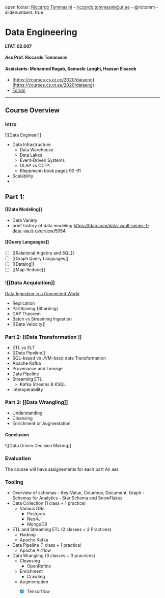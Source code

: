 open footer:  [Riccardo Tommasini](http://rictomm.me) - riccardo.tommasini@ut.ee - @rictomm - 
slidenumbers: true
<!-- : #course, #topic -->

# Data Engineering
#### LTAT.02.007
#### Ass Prof. Riccardo Tommasini
#### Assistants: Mohamed Ragab, Samuele Langhi, Hassan Elsaeeb
- [https://courses.cs.ut.ee/2020/dataeng](https://courses.cs.ut.ee/2020/dataeng)
- [Forum]() 

---
## Course Overview 
### Intro

![[Data Engineer]]

-  Data Infrastructure 
	 -  Data Warehouse
	 -  Data Lakes
	- Event-Driven Systems
	- OLAP  vs  OLTP:
	 - Kleppmann book pages 90-91
- Scalability 
- 
## Part 1:

#### [[Data Modeling]]
- Data Variety
- brief history of data modeling https://tdan.com/data-vault-series-1-data-vault-overview/5054

#### [[Query Languages]]
- [ ] [[Relational Algebra and SQL]]
- [ ] [[Graph Query Languages]]
- [ ] [[Datalog]]
- [ ] [[Map-Reduce]]

### ![[Data Acquisition]]
[Data Ingestion in a Connected World](https://people.csail.mit.edu/tatbul/publications/sstore_cidr17.pdf)
- Replication
- Partitioning (Sharding)
- CAP Theorem
- Batch vs Streaming Ingestion 
- [[Data Velocity]]

### Part 2: [[Data Transformation ]]
- ETL vs ELT
- [[Data Pipeline]]
- SQL-based vs JVM-bsed data Transformation
 - Apache Kafka  
- Provenance and Lineage
 - Data Pipeline
 - Streaming ETL
	 - Kafka Streams & KSQL
 - Interoperability

### Part 3:  [[Data Wrangling]]
 - Understanding
 - Cleansing
 - Enrichment or Augmentation

#### Conclusion

![[Data Driven Decision Making]]

### Evaluation

The course will have assignements for each part 
An ass

### Tooling

- Overview of schemas
		- Key-Value, Columnar, Document, Graph
		- Schemas for Analytics 
			- Star Schema and SnowFlakes
- Data Collection (1 class + 1 practice)
	- Various DBs
		- Postgres
		- Neo4J
		- MongoDB
- ETL and Streaming ETL (2 classes + 2 Practices)
	- Hadoop
	- Apache Kafka
- Data Pipeline (1 class + 1 practice)
	- Apache Airflow
- Data Wrangling (3 classes + 3 pracrices)
	- Cleansing
		- OpenRefine
	- Enrichment
		- Crawling
	- Augmentation
		- [x] Tensorflow
	
	

	[^2]: 
	
	[^c1]: maybe it make sense to do a class on ER
	[^c2]: